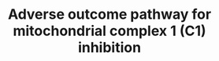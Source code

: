 ---
annotations:
- id: PW:0000023
  parent: regulatory pathway
  type: Pathway Ontology
  value: immune response pathway
- id: DOID:0090066
  type: Disease Ontology
  value: Fanconi-like syndrome
- id: DOID:14330
  parent: central nervous system disease
  type: Disease Ontology
  value: Parkinson's disease
- id: PW:0001118
  parent: classic metabolic pathway
  type: Pathway Ontology
  value: altered energy metabolic pathway
authors:
- Annabaya
- Egonw
- Marvin M2
- Evelo
- Eweitz
citedin: ''
communities:
- ONTOX
description: 'Adverse Outcome Pathway (AOP) network for mitochondrial Complex 1 (C1)
  inhibition leading to adverse outcomes in kidney, brain and liver. Adverse Outcome
  Pathways (AOPs), in general, are defined as a sequence of key events that begins
  with a molecular initiating event (MIE) and leads to an Adverse Outcome. At that
  level, AOPs are described in the [AOPWiki](https://aopwiki.org/). This AOP network
  is based on 3 AOPs: [AOPwiki:3](https://aopwiki.org/aops/3), [AOPwiki:273](https://aopwiki.org/aops/273)
  and [AOPwiki:276](https://aopwiki.org/aops/276).'
last-edited: 2025-03-09
ndex: null
organisms:
- Homo sapiens
redirect_from:
- /index.php/Pathway:WP4914
- /instance/WP4914
- /instance/WP4914_r137835
revision: r137835
schema-jsonld:
- '@context': https://schema.org/
  '@id': https://wikipathways.github.io/pathways/WP4914.html
  '@type': Dataset
  creator:
    '@type': Organization
    name: WikiPathways
  description: 'Adverse Outcome Pathway (AOP) network for mitochondrial Complex 1
    (C1) inhibition leading to adverse outcomes in kidney, brain and liver. Adverse
    Outcome Pathways (AOPs), in general, are defined as a sequence of key events that
    begins with a molecular initiating event (MIE) and leads to an Adverse Outcome.
    At that level, AOPs are described in the [AOPWiki](https://aopwiki.org/). This
    AOP network is based on 3 AOPs: [AOPwiki:3](https://aopwiki.org/aops/3), [AOPwiki:273](https://aopwiki.org/aops/273)
    and [AOPwiki:276](https://aopwiki.org/aops/276).'
  keywords:
  - Deguelin
  - Rotenone
  license: CC0
  name: Adverse outcome pathway for mitochondrial complex 1 (C1) inhibition
seo: CreativeWork
title: Adverse outcome pathway for mitochondrial complex 1 (C1) inhibition
wpid: WP4914
---